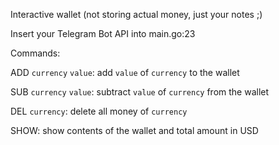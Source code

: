 Interactive wallet (not storing actual money, just your notes ;)

Insert your Telegram Bot API into main.go:23

Commands:

ADD `currency` `value`: add `value` of `currency` to the wallet

SUB `currency` `value`: subtract `value` of `currency` from the wallet

DEL `currency`: delete all money of `currency`

SHOW: show contents of the wallet and total amount in USD


